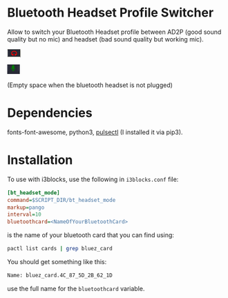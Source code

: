 # Bluetooth Headset Profile Switcher

Allow to switch your Bluetooth Headset profile between AD2P (good sound quality but no mic) and headset (bad sound quality but working mic).

![](images/ad2p.png)

![](images/headset.png)

(Empty space when the bluetooth headset is not plugged)

# Dependencies

fonts-font-awesome, python3, [pulsectl](https://github.com/mk-fg/python-pulse-control) (I installed it via pip3).

# Installation

To use with i3blocks, use the following in `i3blocks.conf` file:

```INI
[bt_headset_mode]
command=$SCRIPT_DIR/bt_headset_mode
markup=pango
interval=10
bluetoothcard=<NameOfYourBluetoothCard>
```

<NameOfYourBluetoothCard> is the name of your bluetooth card that you can find using:

```bash
pactl list cards | grep bluez_card
```

You should get something like this:
```bash
Name: bluez_card.4C_87_5D_2B_62_1D
```

use the full name for the `bluetoothcard` variable.
